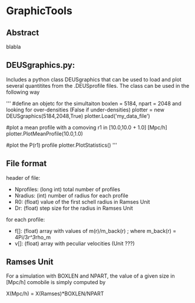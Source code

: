 # GraphicTools

## Abstract

blabla

## DEUSgraphics.py:

Includes a python class DEUSgraphics that can be used to load and plot several quantitites from the .DEUSprofile files. The class can be used in the following way

'''
#define an objetc for the simultaiton boxlen = 5184, npart = 2048 and looking for over-densities (False if under-densities)
plotter = new DEUSgraphics(5184,2048,True)
plotter.Load('my_data_file')

#plot a mean profile with a comoving r1 in [10.0,10.0 + 1.0] [Mpc/h]
plotter.PlotMeanProfile(10.0,1.0)

#plot the P(r1) profile
plotter.PlotStatistics()
'''

## File format

header of file:

- Nprofiles: (long int) total number of profiles
- Nradius: (int) number of radius for each profile
- R0: (float) value of the first schell radius in Ramses Unit
- Dr: (float) step size for the radius in Ramses Unit

for each profile:

- f[]: (float) array with values of m(r)/m_back(r) ; where m_back(r) = 4Pi/3*r^3*rho_m
- v[]: (float) array with peculiar velocities (Unit ???)

## Ramses Unit

For a simulation with BOXLEN and NPART, the value of a given size in [Mpc/h] comobile is simply computed by

X(Mpc/h) = X(Ramses)*BOXLEN/NPART
